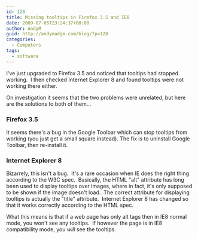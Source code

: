 ```yaml
---
id: 128
title: Missing tooltips in Firefox 3.5 and IE8
date: 2009-07-05T23:24:37+00:00
author: AndyM
guid: http://andymadge.com/blog/?p=128
categories:
  - Computers
tags:
  - software
---
```

I've just upgraded to Firefox 3.5 and noticed that tooltips had stopped working.  I then checked Internet Explorer 8 and found tooltips were not working there either.

On investigation it seems that the two problems were unrelated, but here are the solutions to both of them...<!--more-->

### Firefox 3.5

It seems there's a bug in the Google Toolbar which can stop tooltips from working (you just get a small square instead). The fix is to uninstall Google Toolbar, then re-install it.

### Internet Explorer 8

Bizarrely, this isn't a bug.  It's a rare occasion when IE does the right thing according to the W3C spec.  Basically, the HTML "alt" attribute has long been used to display tooltips over images, where in fact, it's only supposed to be shown if the image doesn't load.  The correct attribute for displaying tooltips is actually the "title" attribute.  Internet Explorer 8 has changed so that it works correctly according to the HTML spec.

What this means is that if a web page has only alt tags then in IE8 normal mode, you won't see any tooltips.  If however the page is in IE8 compatibility mode, you _will_ see the tooltips.